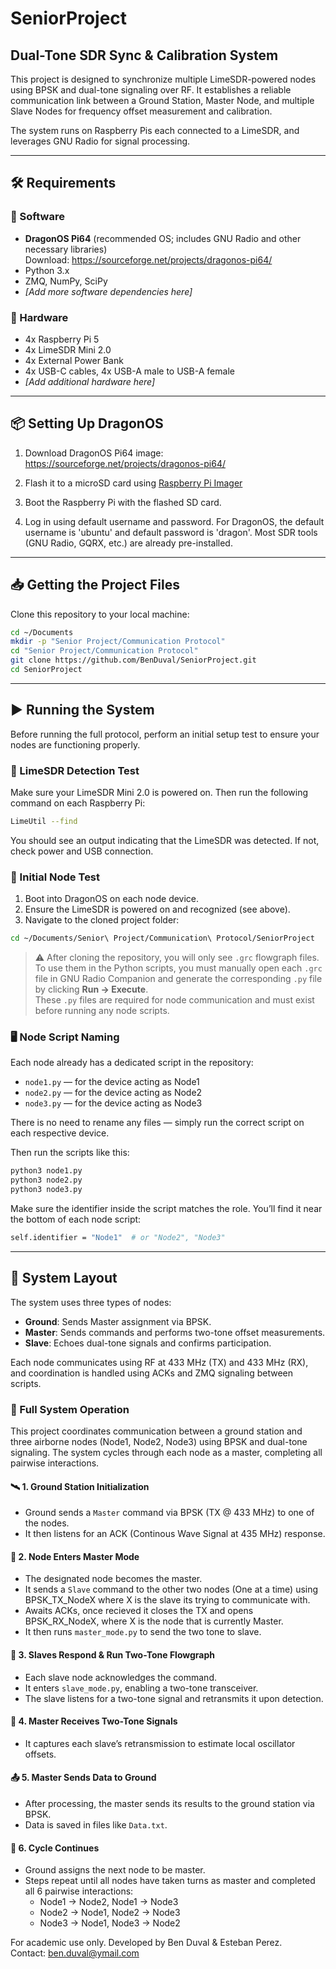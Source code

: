 # SeniorProject

## Dual-Tone SDR Sync & Calibration System

This project is designed to synchronize multiple LimeSDR-powered nodes using BPSK and dual-tone signaling over RF. It establishes a reliable communication link between a Ground Station, Master Node, and multiple Slave Nodes for frequency offset measurement and calibration.

The system runs on Raspberry Pis each connected to a LimeSDR, and leverages GNU Radio for signal processing.

---

## 🛠️ Requirements

### 🧩 Software
- **DragonOS Pi64** (recommended OS; includes GNU Radio and other necessary libraries)    
  Download: https://sourceforge.net/projects/dragonos-pi64/
- Python 3.x
- ZMQ, NumPy, SciPy
- *[Add more software dependencies here]*

### 🔩 Hardware
- 4x Raspberry Pi 5   
- 4x LimeSDR Mini 2.0
- 4x External Power Bank
- 4x USB-C cables, 4x USB-A male to USB-A female   
- *[Add additional hardware here]*

---

## 📦 Setting Up DragonOS

1. Download DragonOS Pi64 image:  
   https://sourceforge.net/projects/dragonos-pi64/

2. Flash it to a microSD card using [Raspberry Pi Imager](https://www.raspberrypi.com/software/)   

3. Boot the Raspberry Pi with the flashed SD card.

4. Log in using default username and password. For DragonOS, the default username is 'ubuntu' and default password is 'dragon'.
Most SDR tools (GNU Radio, GQRX, etc.) are already pre-installed.

---

## 📥 Getting the Project Files

Clone this repository to your local machine:

```bash
cd ~/Documents
mkdir -p "Senior Project/Communication Protocol"
cd "Senior Project/Communication Protocol"   
git clone https://github.com/BenDuval/SeniorProject.git   
cd SeniorProject   
```

---
## ▶️ Running the System

Before running the full protocol, perform an initial setup test to ensure your nodes are functioning properly.   

### 🔌 LimeSDR Detection Test   
Make sure your LimeSDR Mini 2.0 is powered on. Then run the following command on each Raspberry Pi:    

```bash
LimeUtil --find
```

You should see an output indicating that the LimeSDR was detected. If not, check power and USB connection.   

### 🔧 Initial Node Test   
1. Boot into DragonOS on each node device.
2. Ensure the LimeSDR is powered on and recognized (see above).
3. Navigate to the cloned project folder:
```bash
cd ~/Documents/Senior\ Project/Communication\ Protocol/SeniorProject
```

> ⚠️ After cloning the repository, you will only see `.grc` flowgraph files.     
> To use them in the Python scripts, you must manually open each `.grc` file in GNU Radio Companion and generate the corresponding `.py` file by clicking **Run → Execute**.     
> These `.py` files are required for node communication and must exist before running any node scripts.   



### 🖥️ Node Script Naming

Each node already has a dedicated script in the repository:

- `node1.py` — for the device acting as Node1  
- `node2.py` — for the device acting as Node2  
- `node3.py` — for the device acting as Node3  

There is no need to rename any files — simply run the correct script on each respective device.

Then run the scripts like this:   

```bash
python3 node1.py
python3 node2.py
python3 node3.py   
```
Make sure the identifier inside the script matches the role. You’ll find it near the bottom of each node script:   
```bash
self.identifier = "Node1"  # or "Node2", "Node3"
```
---

## 🧩 System Layout

The system uses three types of nodes:

- **Ground**: Sends Master assignment via BPSK.
- **Master**: Sends commands and performs two-tone offset measurements.
- **Slave**: Echoes dual-tone signals and confirms participation.

Each node communicates using RF at 433 MHz (TX) and 433 MHz (RX), and coordination is handled using ACKs and ZMQ signaling between scripts.


### 🚀 Full System Operation   

This project coordinates communication between a ground station and three airborne nodes (Node1, Node2, Node3) using BPSK and dual-tone signaling. The system cycles through each node as a master, completing all pairwise interactions.   

#### 🛰️ 1. Ground Station Initialization   
- Ground sends a `Master` command via BPSK (TX @ 433 MHz) to one of the nodes.
- It then listens for an ACK (Continous Wave Signal at 435 MHz) response.   

#### 👑 2. Node Enters Master Mode   
- The designated node becomes the master.   
- It sends a `Slave` command to the other two nodes (One at a time) using BPSK_TX_NodeX where X is the slave its trying to communicate with.      
- Awaits ACKs, once recieved it closes the TX and opens BPSK_RX_NodeX, where X is the node that is currently Master.   
- It then runs `master_mode.py` to send the two tone to slave.   

#### 🧠 3. Slaves Respond & Run Two-Tone Flowgraph   
- Each slave node acknowledges the command.   
- It enters `slave_mode.py`, enabling a two-tone transceiver.   
- The slave listens for a two-tone signal and retransmits it upon detection.   

#### 🎯 4. Master Receives Two-Tone Signals   
- It captures each slave’s retransmission to estimate local oscillator offsets.   

#### 📤 5. Master Sends Data to Ground
- After processing, the master sends its results to the ground station via BPSK.
- Data is saved in files like `Data.txt`.   

#### 🔁 6. Cycle Continues   
- Ground assigns the next node to be master.   
- Steps repeat until all nodes have taken turns as master and completed all 6 pairwise interactions:   
  - Node1 → Node2, Node1 → Node3   
  - Node2 → Node1, Node2 → Node3   
  - Node3 → Node1, Node3 → Node2   


For academic use only. Developed by Ben Duval & Esteban Perez.   
Contact: ben.duval@ymail.com      
